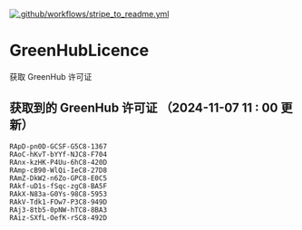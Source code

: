 [![.github/workflows/stripe_to_readme.yml](https://github.com/zjx-kimi/GreenHubLicence/actions/workflows/stripe_to_readme.yml/badge.svg)](https://github.com/zjx-kimi/GreenHubLicence/actions/workflows/stripe_to_readme.yml)
# GreenHubLicence
获取 GreenHub 许可证
## 获取到的 GreenHub 许可证 （2024-11-07 11 : 00 更新）
```
RApD-pn0D-GCSF-G5C8-1367
RAoC-hKvT-bYYf-NJC8-F704
RAnx-kzHK-P4Uu-6hC8-420D
RAmp-cB90-WlQi-IeC8-27D8
RAmZ-DkW2-n6Zo-GPC8-E0C5
RAkf-uD1s-fSqc-zgC8-BA5F
RAkX-N83a-G0Ys-98C8-5953
RAkV-Tdk1-FOw7-P3C8-949D
RAj3-8tb5-0pNW-hTC8-8BA3
RAiz-SXfL-OefK-rSC8-492D
```
